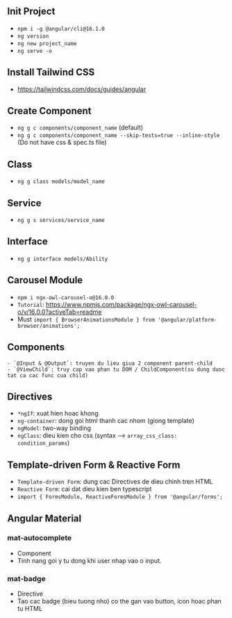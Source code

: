 ## Init Project
- `npm i -g @angular/cli@16.1.0`
- `ng version`
- `ng new project_name`
- `ng serve -o`

## Install Tailwind CSS
- https://tailwindcss.com/docs/guides/angular

## Create Component
- `ng g c components/component_name` (default)
- `ng g c components/component_name --skip-tests=true --inline-style` (Do not have css & spec.ts file)

## Class
- `ng g class models/model_name`

## Service
- `ng g s services/service_name`

## Interface
- `ng g interface models/Ability`

## Carousel Module
- `npm i ngx-owl-carousel-o@16.0.0`
- `Tutorial`: https://www.npmjs.com/package/ngx-owl-carousel-o/v/16.0.0?activeTab=readme
- Must `import { BrowserAnimationsModule } from '@angular/platform-browser/animations';`

## Components
    - `@Input & @Output`: truyen du lieu giua 2 component parent-child
    - `@ViewChild`: truy cap vao phan tu DOM / ChildComponent(su dung duoc tat ca cac func cua child)

## Directives
- `*ngIf`: xuat hien hoac khong
- `ng-container`: dong goi html thanh cac nhom (giong template)
- `ngModel`: two-way binding
- `ngClass`: dieu kien cho css (syntax --> `array_css_class: condition_params`)

## Template-driven Form & Reactive Form
- `Template-driven Form`: dung cac Directives de dieu chinh tren HTML
- `Reactive Form`: cai dat dieu kien ben typescript
- `import { FormsModule, ReactiveFormsModule } from '@angular/forms';`

## Angular Material
### mat-autocomplete
- Component 
- Tinh nang goi y tu dong khi user nhap vao o input.

### mat-badge
- Directive
- Tao cac badge (bieu tuong nho) co the gan vao button, icon hoac phan tu HTML